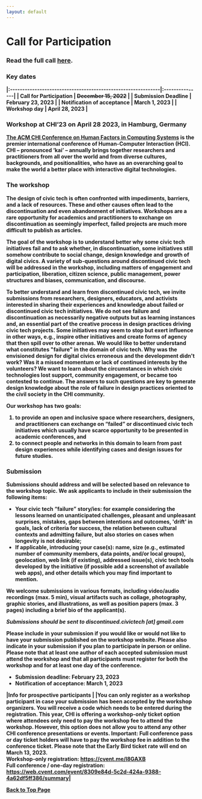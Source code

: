 ```yaml
---
layout: default
---
```



# Call for Participation

### <strong>Read the full call <u><a href="files/Preprint_Hamm_Shibuya_Pargman_etal_Failed_yet_successful.pdf">here</a></u><strong>. 

### Key dates

|:-------------------------------------------------------------|:---------------|
| **Call for Participation** | ~~December 15, 2022~~ | 
| **Submission Deadline** | February 23, 2023 | 
| **Notification of acceptance** | March 1, 2023 | 
| **Workshop day** | April 28, 2023 |


### Workshop at CHI’23 on April 28 2023, in Hamburg, Germany 

<a href="https://chi2023.acm.org/">The ACM CHI Conference on Human Factors in Computing Systems</a> is the premier international conference of Human-Computer Interaction (HCI). CHI – pronounced ‘kai’ – annually brings together researchers and practitioners from all over the world and from diverse cultures, backgrounds, and positionalities, who have as an overarching goal to make the world a better place with interactive digital technologies.

### The workshop
The design of civic tech is often confronted with impediments, barriers, and a lack of resources. These and other causes often lead to the discontinuation and even abandonment of initiatives. Workshops are a rare opportunity for academics and practitioners to exchange on discontinuation as seemingly imperfect, failed projects are much more difficult to publish as articles. 

The goal of the workshop is to understand better why some civic tech initiatives fail and to ask whether, in discontinuation, some initiatives still somehow contribute to social change, design knowledge and growth of digital civics. A variety of sub-questions around discontinued civic tech will be addressed in the workshop, including matters of engagement and participation, liberation, citizen science, public management, power structures and biases, communication, and discourse. 

To better understand and learn from discontinued civic tech, we invite submissions from researchers, designers, educators, and activists interested in sharing their experiences and knowledge about failed or discontinued civic tech initiatives. We do not see failure and discontinuation as necessarily negative outputs but as learning instances and, an essential part of the creative process in design practices driving civic tech projects. Some initiatives may seem to stop but exert influence in other ways, e.g., inspire other initiatives and create forms of agency that then spill over to other arenas. We would like to better understand what constitutes "failure" in the domain of civic tech. Why was the envisioned design for digital civics erroneous and the development didn't work? Was it a missed momentum or lack of continued interests by the volunteers? We want to learn about the circumstances in which civic technologies lost support, community engagement, or became too contested to continue. The answers to such questions are key to generate design knowledge about the role of failure in design practices oriented to the civil society in the CHI community. 

Our workshop has two goals: 
1. to provide an open and inclusive space where researchers, designers, and practitioners can exchange on “failed” or discontinued civic tech initiatives which usually have scarce opportunity to be presented in academic conferences, and
2. to connect people and networks in this domain to learn from past design experiences while identifying cases and design issues for future studies. 

### Submission
Submissions should address and will be selected based on relevance to the workshop topic. We ask applicants to include in their submission the following items: 
* Your civic tech “failure” story/ies: for example considering the lessons learned on unanticipated challenges, pleasant and unpleasant surprises, mistakes, gaps between intentions and outcomes, 'drift' in goals, lack of criteria for success, the relation between cultural contexts and admitting failure, but also stories on cases when longevity is not desirable; 
* If applicable, introducing your case(s): name, size (e.g., estimated number of community members, data points, and/or local groups), geolocation, web link (if existing), addressed issue(s), civic tech tools developed by the initiative (if possible add a screenshot of available web apps), and other details which you may find important to mention.

We welcome submissions in various formats, including video/audio recordings (max. 5 min), visual artifacts such as collage, photography, graphic stories, and illustrations, as well as position papers (max. 3 pages) including a brief bio of the applicant(s). 

_Submissions should be sent to discontinued.civictech [at] gmail.com_

Please include in your submission if you would like or would not like to have your submission published on the workshop website. Please also indicate in your submission if you plan to participate in person or online. Please note that at least one author of each accepted submission must attend the workshop and that all participants must register for both the workshop and for at least one day of the conference.

* Submission deadline: February 23, 2023
* Notification of acceptance: March 1, 2023

|**Info for prospective participants** |
|You can only register as a workshop participant in case your submission has been accepted by the workshop organizers. You will receive a code which needs to be entered during the registration. This year, CHI is offering a workshop-only ticket option where attendees only need to pay the workshop fee to attend the workshop. However, this option does not allow you to attend any other CHI conference presentations or events. Important: Full conference pass or day ticket holders will have to pay the workshop fee in addition to the conference ticket. Please note that the Early Bird ticket rate will end on March 13, 2023. <br />Workshop-only registration: <a href="https://cvent.me/l8GAXB">https://cvent.me/l8GAXB</a><br />Full conference / one-day registration: <a href="https://web.cvent.com/event/8309e84d-5c2d-424a-9388-4a62df5ff386/summary">https://web.cvent.com/event/8309e84d-5c2d-424a-9388-4a62df5ff386/summary</a>|

<a href = "./" class="btn-to-top">Back to Top Page</a>